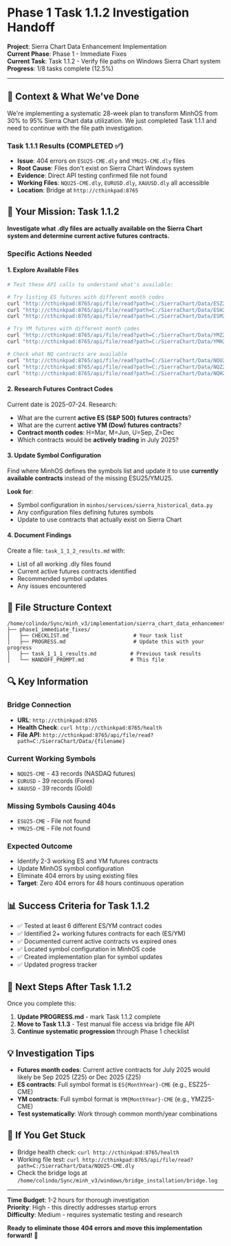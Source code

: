 # Phase 1 Task 1.1.2 Investigation Handoff

**Project**: Sierra Chart Data Enhancement Implementation  
**Current Phase**: Phase 1 - Immediate Fixes  
**Current Task**: Task 1.1.2 - Verify file paths on Windows Sierra Chart system  
**Progress**: 1/8 tasks complete (12.5%)

---

## 🎯 **Context & What We've Done**

We're implementing a systematic 28-week plan to transform MinhOS from 30% to 95% Sierra Chart data utilization. We just completed Task 1.1.1 and need to continue with the file path investigation.

### **Task 1.1.1 Results (COMPLETED ✅)**
- **Issue**: 404 errors on `ESU25-CME.dly` and `YMU25-CME.dly` files
- **Root Cause**: Files don't exist on Sierra Chart Windows system
- **Evidence**: Direct API testing confirmed file not found
- **Working Files**: `NQU25-CME.dly`, `EURUSD.dly`, `XAUUSD.dly` all accessible
- **Location**: Bridge at `http://cthinkpad:8765`

## 🚀 **Your Mission: Task 1.1.2**

**Investigate what .dly files are actually available on the Sierra Chart system and determine current active futures contracts.**

### **Specific Actions Needed**

#### **1. Explore Available Files**
```bash
# Test these API calls to understand what's available:

# Try listing ES futures with different month codes
curl "http://cthinkpad:8765/api/file/read?path=C:/SierraChart/Data/ESZ25-CME.dly"
curl "http://cthinkpad:8765/api/file/read?path=C:/SierraChart/Data/ESH26-CME.dly" 
curl "http://cthinkpad:8765/api/file/read?path=C:/SierraChart/Data/ESM26-CME.dly"

# Try YM futures with different month codes  
curl "http://cthinkpad:8765/api/file/read?path=C:/SierraChart/Data/YMZ25-CME.dly"
curl "http://cthinkpad:8765/api/file/read?path=C:/SierraChart/Data/YMH26-CME.dly"

# Check what NQ contracts are available
curl "http://cthinkpad:8765/api/file/read?path=C:/SierraChart/Data/NQU25-CME.dly" # We know this works
curl "http://cthinkpad:8765/api/file/read?path=C:/SierraChart/Data/NQZ25-CME.dly"
curl "http://cthinkpad:8765/api/file/read?path=C:/SierraChart/Data/NQH26-CME.dly"
```

#### **2. Research Futures Contract Codes**
Current date is 2025-07-24. Research:
- What are the current **active ES (S&P 500) futures contracts**?
- What are the current **active YM (Dow) futures contracts**?
- **Contract month codes**: H=Mar, M=Jun, U=Sep, Z=Dec
- Which contracts would be **actively trading** in July 2025?

#### **3. Update Symbol Configuration**
Find where MinhOS defines the symbols list and update it to use **currently available contracts** instead of the missing ESU25/YMU25.

**Look for**:
- Symbol configuration in `minhos/services/sierra_historical_data.py`
- Any configuration files defining futures symbols
- Update to use contracts that actually exist on Sierra Chart

#### **4. Document Findings**
Create a file: `task_1_1_2_results.md` with:
- List of all working .dly files found
- Current active futures contracts identified  
- Recommended symbol updates
- Any issues encountered

## 📁 **File Structure Context**

```
/home/colindo/Sync/minh_v3/implementation/sierra_chart_data_enhancement/
├── phase1_immediate_fixes/
│   ├── CHECKLIST.md                     # Your task list
│   ├── PROGRESS.md                      # Update this with your progress
│   ├── task_1_1_1_results.md           # Previous task results
│   └── HANDOFF_PROMPT.md               # This file
```

## 🔍 **Key Information**

### **Bridge Connection**
- **URL**: `http://cthinkpad:8765`
- **Health Check**: `curl http://cthinkpad:8765/health`
- **File API**: `http://cthinkpad:8765/api/file/read?path=C:/SierraChart/Data/{filename}`

### **Current Working Symbols**
- `NQU25-CME` - 43 records (NASDAQ futures)
- `EURUSD` - 39 records (Forex)  
- `XAUUSD` - 39 records (Gold)

### **Missing Symbols Causing 404s**
- `ESU25-CME` - File not found
- `YMU25-CME` - File not found

### **Expected Outcome**
- Identify 2-3 working ES and YM futures contracts
- Update MinhOS symbol configuration
- Eliminate 404 errors by using existing files
- **Target**: Zero 404 errors for 48 hours continuous operation

## 📊 **Success Criteria for Task 1.1.2**

- ✅ Tested at least 6 different ES/YM contract codes
- ✅ Identified 2+ working futures contracts for each (ES/YM)
- ✅ Documented current active contracts vs expired ones
- ✅ Located symbol configuration in MinhOS code
- ✅ Created implementation plan for symbol updates
- ✅ Updated progress tracker

## 🎯 **Next Steps After Task 1.1.2**

Once you complete this:
1. **Update PROGRESS.md** - mark Task 1.1.2 complete
2. **Move to Task 1.1.3** - Test manual file access via bridge file API
3. **Continue systematic progression** through Phase 1 checklist

## 💡 **Investigation Tips**

- **Futures month codes**: Current active contracts for July 2025 would likely be Sep 2025 (Z25) or Dec 2025 (Z25) 
- **ES contracts**: Full symbol format is `ES{MonthYear}-CME` (e.g., ESZ25-CME)
- **YM contracts**: Full symbol format is `YM{MonthYear}-CME` (e.g., YMZ25-CME)
- **Test systematically**: Work through common month/year combinations

## 🚨 **If You Get Stuck**

- Bridge health check: `curl http://cthinkpad:8765/health`
- Working file test: `curl http://cthinkpad:8765/api/file/read?path=C:/SierraChart/Data/NQU25-CME.dly`
- Check the bridge logs at `/home/colindo/Sync/minh_v3/windows/bridge_installation/bridge.log`

---

**Time Budget**: 1-2 hours for thorough investigation  
**Priority**: High - this directly addresses startup errors  
**Difficulty**: Medium - requires systematic testing and research

**Ready to eliminate those 404 errors and move this implementation forward!** 🚀